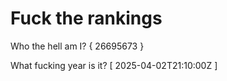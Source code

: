 # Fuck the rankings

Who the hell am I?
{ 26695673 }

What fucking year is it?
[ 2025-04-02T21:10:00Z ]
